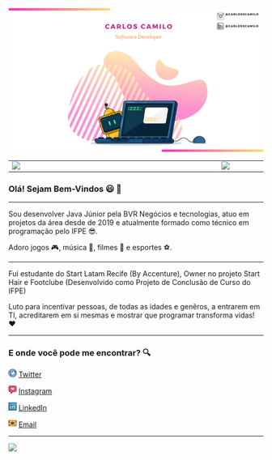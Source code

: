 ![capa github](https://github.com/carlosscamilo/carlosscamilo/blob/main/images/Carlos%20Camilo%20GitHub%20Pronta.png)  


<!--
**carlosscamilo/carlosscamilo** is a ✨ _special_ ✨ repository because its `README.md` (this file) appears on your GitHub profile.

Here are some ideas to get you started:

- 🔭 I’m currently working on ...
- 🌱 I’m currently learning ...
- 👯 I’m looking to collaborate on ...
- 🤔 I’m looking for help with ...
- 💬 Ask me about ...
- 📫 How to reach me: ...
- 😄 Pronouns: ...
- ⚡ Fun fact: ...
-->
<center>
<table>
    <tr>
        <td><img width="400px" align="left" src="https://github-readme-stats.vercel.app/api/top-langs/?username=carlosscamilo&hide=html&layout=compact&theme=buefy" /></td>
        <td><img width="495px" align="left" src="https://github-readme-stats.vercel.app/api?username=carlosscamilo&theme=buefy"/></td>
    </tr>   
</table>
</center>  

### Olá! Sejam Bem-Vindos :smiley: 👋

---

Sou desenvolver Java Júnior pela BVR Negócios e tecnologias, atuo em projetos da área desde de 2019 e atualmente formado como técnico em programação pelo IFPE :sunglasses:.

Adoro jogos :video_game:, música :guitar:, filmes :cinema: e esportes :soccer:.

---

Fui estudante do Start Latam Recife (By Accenture), Owner no projeto Start Hair e Footclube (Desenvolvido como Projeto de Conclusão de Curso do IFPE)

Luto para incentivar pessoas, de todas as idades e genêros, a entrarem em TI, acreditarem em si mesmas e mostrar que programar transforma vidas! :hearts:

---

### E onde você pode me encontrar? :mag:

<a href="https://twitter.com/carlosscamilo"><img src="https://github.com/carlosscamilo/carlosscamilo/blob/main/images/twitter.png" width="16"></img></a> [Twitter](https://twitter.com/carlosscamilo)   

<a href="https://www.instagram.com/carlosscamilo/"><img src="https://github.com/carlosscamilo/carlosscamilo/blob/main/images/instagram.png" width="16"></img></a> [Instagram](https://www.instagram.com/carlosscamilo)  

<a href="https://www.linkedin.com/in/carlosscamilo"><img src="https://github.com/carlosscamilo/carlosscamilo/blob/main/images/linkedin%20(1).png" width="16"></img></a> [LinkedIn](https://www.linkedin.com/in/carlosscamilo)  

<a href="mailto:carlos_camilo250@hotmail.com"><img src="https://github.com/carlosscamilo/carlosscamilo/blob/main/images/email.png" width="16"></img></a> [Email](mailto:carlos_camilo250@hotmail.com)  

---  

![](https://komarev.com/ghpvc/?username=carlosscamilo&color=blue&style=flat)
